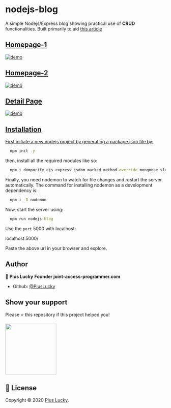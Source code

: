 # nodejs-blog
A simple Nodejs/Express blog showing practical use of <b>CRUD</b> functionalities. 
Built primarily to aid <a href= "https://www.joint-access-programmer.com/how-to-create-a-blog-in-node-js/" >this article</article>

## Homepage-1
![demo](https://github.com/PiusLucky/nodejs-blog/blob/master/public/img/Screenshot_1.jpg?raw=true)

## Homepage-2
![demo](https://github.com/PiusLucky/nodejs-blog/blob/master/public/img/Screenshot_2.png?raw=true)

## Detail Page
![demo](https://github.com/PiusLucky/nodejs-blog/blob/master/public/img/Screenshot_3.jpg?raw=true)

## Installation
First initiate a new nodejs project by generating a package.json file by:

```cmd
  npm init -y
```

then, install all the required modules like so:
    
    
```cmd
  npm i dompurify ejs express jsdom marked method-override mongoose slugify
```

Finally, you need nodemon to watch for file changes and restart the server automatically. The command for installing
nodemon as a development dependency is:

```cmd
  npm i -D nodemon
```

Now, start the server using:

```cmd
  npm run nodejs-blog
```

Use the <code>port</code> 5000 with localhost:

localhost:5000/

Paste the above url in your browser and explore.

## Author

👤 **Pius Lucky**
   **Founder joint-access-programmer.com**

- Github: [@PiusLucky](https://github.com/PiusLucky)

## Show your support

Please ⭐️ this repository if this project helped you!

<a href="https://www.patreon.com/jointaccessprogrammer">
  <img src="https://c5.patreon.com/external/logo/become_a_patron_button@2x.png" width="160">
</a>

## 📝 License

Copyright © 2020 [Pius Lucky](https://github.com/PiusLucky).<br />







